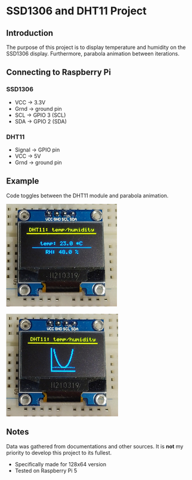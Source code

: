 # SSD1306 and DHT11 Project

## Introduction
The purpose of this project is to display temperature and humidity on the SSD1306 display.
Furthermore, parabola animation between iterations.

## Connecting to Raspberry Pi
### SSD1306
* VCC -> 3.3V
* Grnd -> ground pin
* SCL -> GPIO 3 (SCL)
* SDA -> GPIO 2 (SDA)

### DHT11
* Signal -> GPIO pin
* VCC -> 5V
* Grnd -> ground pin

## Example
Code toggles between the DHT11 module and parabola animation.
<div style="display: flex; flex-wrap: wrap; gap: 20px;">
  <img src="/images/imgs2.jpg" alt="SSD1306" style="object-fit: cover; width: auto; height: 275px;">
  <img src="/images/imgs1.jpg" alt="SSD1306" style="object-fit: cover; width: auto; height: 275px;">
</div>

## Notes
Data was gathered from documentations and other sources.
It is **not** my priority to develop this project to its fullest.
* Specifically made for 128x64 version
* Tested on Raspberry Pi 5
